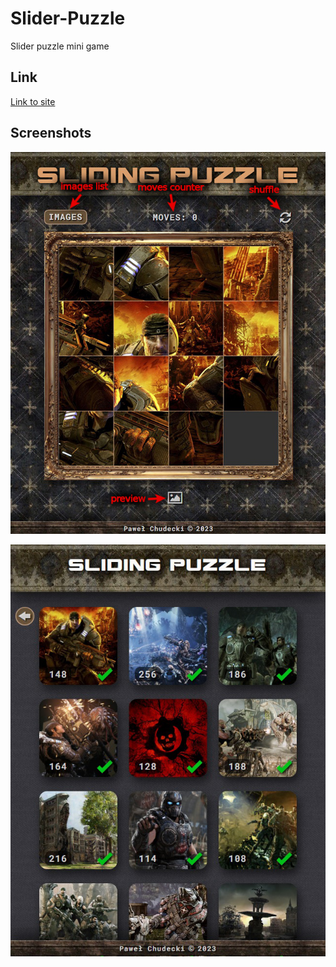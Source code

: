 # Slider-Puzzle
Slider puzzle mini game

## Link

[Link to site](https://soulrvr29.github.io/Slider-Puzzle/)

## Screenshots

![](main-screen.jpg)

![](images-list.jpg)
